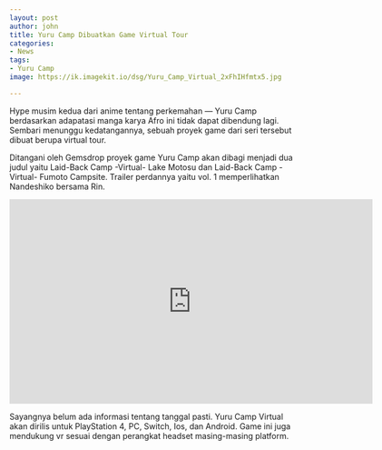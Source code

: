```yaml
---
layout: post
author: john
title: Yuru Camp Dibuatkan Game Virtual Tour
categories:
- News
tags:
- Yuru Camp
image: https://ik.imagekit.io/dsg/Yuru_Camp_Virtual_2xFhIHfmtx5.jpg

---
```

Hype musim kedua dari anime tentang perkemahan — Yuru Camp berdasarkan adapatasi manga karya Afro ini tidak dapat dibendung lagi. Sembari menunggu kedatangannya, sebuah proyek game dari seri tersebut dibuat berupa virtual tour.

Ditangani oleh Gemsdrop proyek game Yuru Camp akan dibagi menjadi dua judul yaitu Laid-Back Camp -Virtual- Lake Motosu dan Laid-Back Camp -Virtual- Fumoto Campsite. Trailer perdannya yaitu vol. 1 memperlihatkan Nandeshiko bersama Rin.

<div class="videowrapper"><iframe width="640" height="360" src="https://www.youtube.com/embed/qutUBv9CrEM" frameborder="0" allow="accelerometer; autoplay; clipboard-write; encrypted-media; gyroscope; picture-in-picture" allowfullscreen></iframe></div>

Sayangnya belum ada informasi tentang tanggal pasti. Yuru Camp Virtual akan dirilis untuk PlayStation 4, PC, Switch, Ios, dan Android. Game ini juga mendukung vr sesuai dengan perangkat headset masing-masing platform.